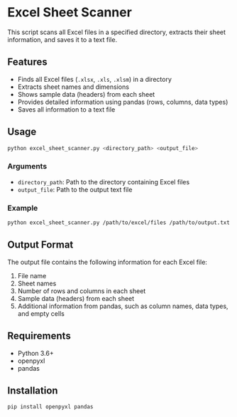 # Excel Sheet Scanner

This script scans all Excel files in a specified directory, extracts their sheet information, and saves it to a text file.

## Features

- Finds all Excel files (`.xlsx`, `.xls`, `.xlsm`) in a directory
- Extracts sheet names and dimensions
- Shows sample data (headers) from each sheet
- Provides detailed information using pandas (rows, columns, data types)
- Saves all information to a text file

## Usage

```bash
python excel_sheet_scanner.py <directory_path> <output_file>
```

### Arguments

- `directory_path`: Path to the directory containing Excel files
- `output_file`: Path to the output text file

### Example

```bash
python excel_sheet_scanner.py /path/to/excel/files /path/to/output.txt
```

## Output Format

The output file contains the following information for each Excel file:

1. File name
2. Sheet names
3. Number of rows and columns in each sheet
4. Sample data (headers) from each sheet
5. Additional information from pandas, such as column names, data types, and empty cells

## Requirements

- Python 3.6+
- openpyxl
- pandas

## Installation

```bash
pip install openpyxl pandas
```